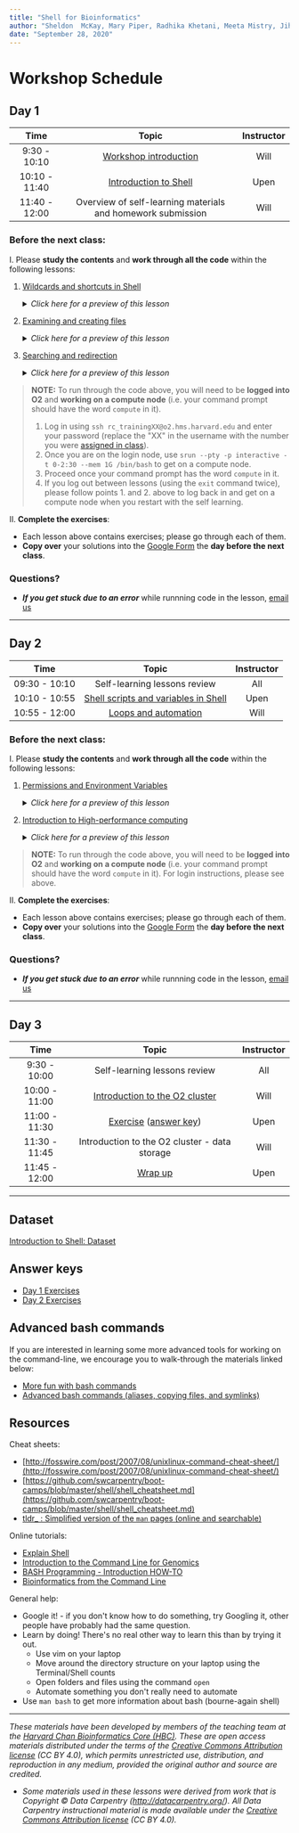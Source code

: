 ```yaml
---
title: "Shell for Bioinformatics"
author: "Sheldon  McKay, Mary Piper, Radhika Khetani, Meeta Mistry, Jihe Liu"
date: "September 28, 2020"
---
```


# Workshop Schedule

## Day 1

| Time |  Topic  | Instructor |
|:-----------:|:----------:|:--------:|
| 9:30 - 10:10 | [Workshop introduction](../lectures/workshop_intro_slides.pdf) | Will |
| 10:10 - 11:40 | [Introduction to Shell](../lessons/01_the_filesystem.md) | Upen |
| 11:40 - 12:00 | Overview of self-learning materials and homework submission | Will |

### Before the next class:

I. Please **study the contents** and **work through all the code** within the following lessons:

  1. [Wildcards and shortcuts in Shell](../lessons/02_wildcards_shortcuts.md)
      <details>
       <summary><i>Click here for a preview of this lesson</i></summary>
         <br>Perhaps you are interested in only listing the files that have a <code>.txt</code> extension or you want to navigate to your home directory quickly. There are many shortcuts in Shell that will help you do these types of tasks. <br><br>This lesson will cover:<br>
             - Utilizing wildcards for selecting multiple files<br>
             - Implementing shortcuts for moving around the Shell quickly<br><br>
        </details>
        
  2. [Examining and creating files](../lessons/03_working_with_files.md)
      <details>
       <summary><i>Click here for a preview of this lesson</i></summary>
         <br>Now that you can navigate around the Shell environment, you are likely interested to know how to view and edit your files.<br><br>This lesson will cover:<br>
             - Viewing your files<br>
             - Editing your files using <code>vim</code><br><br>
        </details>
        
  3. [Searching and redirection](../lessons/04_searching_files.md)
      <details>
       <summary><i>Click here for a preview of this lesson</i></summary>
         <br>You will encounter large files that need a search function to find the information you are looking for. You might also be interested in writing the output of that search to a file or use it as the input to another function.<br><br>This lesson will cover:<br>
             - Searching files using <code>grep</code><br>
             - Writing the output of a command to a file<br>
             - Redirecting the output of a command to an additional command<br><br>
        </details>

> **NOTE:** To run through the code above, you will need to be **logged into O2** and **working on a compute node** (i.e. your command prompt should have the word `compute` in it).
> 1. Log in using `ssh rc_trainingXX@o2.hms.harvard.edu` and enter your password (replace the "XX" in the username with the number you were [assigned in class](https://docs.google.com/spreadsheets/d/1kBlYowhjjHJC9ZovmbBULmbqozKpprM17vZ2wPlhNg0/edit?usp=sharing)). 
> 2. Once you are on the login node, use `srun --pty -p interactive -t 0-2:30 --mem 1G /bin/bash` to get on a compute node.
> 3. Proceed once your command prompt has the word `compute` in it.
> 4. If you log out between lessons (using the `exit` command twice), please follow points 1. and 2. above to log back in and get on a compute node when you restart with the self learning.

II. **Complete the exercises**:
   * Each lesson above contains exercises; please go through each of them.
   * **Copy over** your solutions into the [Google Form](https://docs.google.com/forms/d/e/1FAIpQLSdrIjkOw6-vNmgDMlKQml49yFFEBKX1Z63dmSUyp_49-xeMCQ/viewform?usp=sf_link) the **day before the next class**.

### Questions?
* ***If you get stuck due to an error*** while runnning code in the lesson, [email us](mailto:hbctraining@hsph.harvard.edu) 

***

## Day 2

| Time |  Topic  | Instructor |
|:-----------:|:----------:|:--------:|
| 09:30 - 10:10 | Self-learning lessons review | All |
| 10:10 - 10:55 | [Shell scripts and variables in Shell](../lessons/05_shell-scripts_variable.md)| Upen |
| 10:55 - 12:00 | [Loops and automation](../lessons/06_loops_and_automation.md) | Will |


### Before the next class:

I. Please **study the contents** and **work through all the code** within the following lessons:

1. [Permissions and Environment Variables](../lessons/07_permissions_and_environment_variables.md)

      <details>
       <summary><i>Click here for a preview of this lesson</i></summary>
         <br>When using a multi-user system like the O2 cluster, you may want to limit access to your work. Permissions exist to clearly delineate who has the ability to read, write and execute your files.<br><br>
         Also, when working in a UNIX system, there are a core set of default variables that control the behavior of your command-line. One of the most important of these is the $PATH variable, which tells the system where to look for commands that you give it. <br><br>This lesson will cover:<br>
             - Interpreting and modifying existing permissions<br>
             - Querying environmental variables<br>
             - Reading and appending to the $PATH variable<br><br>
        </details>

2. [Introduction to High-performance computing](../lessons/08_HPC_intro_and_terms.md)

      <details>
       <summary><i>Click here for a preview of this lesson</i></summary>
         <br>Now that you had a chance to explore the O2 cluster, let's focus on the components of this system, how it is different than your personal computer and the advantages that it offers in terms of parallelization. <br><br>This lesson will cover:<br>
             - Differentiating a high-performance computing cluster like O2 from your personal computer<br>
             - Discuss the large parallelization advantage that O2 has over a personal computer<br><br>
        </details>

> **NOTE:** To run through the code above, you will need to be **logged into O2** and **working on a compute node** (i.e. your command prompt should have the word `compute` in it). For login instructions, please see above.

II. **Complete the exercises**:
   * Each lesson above contains exercises; please go through each of them.
   * **Copy over** your solutions into the [Google Form](https://docs.google.com/forms/d/e/1FAIpQLScvw7yahfXZSB1jJZsGNLIzTf2Ip7JWj9G5Eh6_ycMuUYK-Kw/viewform?usp=sf_link) the **day before the next class**.
   
### Questions?
* ***If you get stuck due to an error*** while runnning code in the lesson, [email us](mailto:hbctraining@hsph.harvard.edu) 

***

## Day 3

| Time |  Topic  | Instructor |
|:-----------:|:----------:|:--------:|
| 9:30 - 10:00 | Self-learning lessons review | All |
| 10:00 - 11:00 | [Introduction to the O2 cluster](../lectures/HPC_intro_O2_May2024_kmk34_edits.pdf) | Will |
| 11:00 - 11:30 | [Exercise](../activities/sbatch_exercise.md) ([answer key](https://raw.githubusercontent.com/hbctraining/Intro-to-shell-flipped/master/activities/sbatch_exercise_answer.txt))| Upen |
| 11:30 - 11:45 | Introduction to the O2 cluster - data storage| Will |
| 11:45 - 12:00 | [Wrap up](../lectures/workshop_wrapup_slides.pdf) | Upen |

***

## Dataset
[Introduction to Shell: Dataset](https://www.dropbox.com/s/2u4lk3d10yuio0r/unix_lesson.zip?dl=1)

## Answer keys
* [Day 1 Exercises](../homework/Day1_answer_key.txt)
* [Day 2 Exercises](../homework/Day2_answer_key.txt)


## Advanced bash commands
If you are interested in learning some more advanced tools for working on the command-line, we encourage you to walk-through the materials linked below:

* [More fun with bash commands](../lessons/extra_bash_tools.md)
* [Advanced bash commands (aliases, copying files, and symlinks)](https://hbctraining.github.io/Intro-to-rnaseq-hpc-salmon-flipped/lessons/more_bash_cluster.html)

## Resources

Cheat sheets:
* [http://fosswire.com/post/2007/08/unixlinux-command-cheat-sheet/](http://fosswire.com/post/2007/08/unixlinux-command-cheat-sheet/)
* [https://github.com/swcarpentry/boot-camps/blob/master/shell/shell_cheatsheet.md](https://github.com/swcarpentry/boot-camps/blob/master/shell/shell_cheatsheet.md)
* [tldr_ : Simplified version of the `man` pages (online and searchable)](https://tldr.ostera.io/)

Online tutorials:
* [Explain Shell](http://explainshell.com)
* [Introduction to the Command Line for Genomics](https://datacarpentry.org/shell-genomics/)
* [BASH Programming - Introduction HOW-TO](http://tldp.org/HOWTO/Bash-Prog-Intro-HOWTO.html)
* [Bioinformatics from the Command Line](https://medium.com/ngs-sh)

General help:
* Google it! - if you don't know how to do something, try Googling it, other people have probably had the same question.
* Learn by doing! There's no real other way to learn this than by trying it out.
  * Use vim on your laptop
  * Move around the directory structure on your laptop using the Terminal/Shell counts
  * Open folders and files using the command `open`
  * Automate something you don't really need to automate
* Use `man bash` to get more information about bash (bourne-again shell)

***
*These materials have been developed by members of the teaching team at the [Harvard Chan Bioinformatics Core (HBC)](http://bioinformatics.sph.harvard.edu/). These are open access materials distributed under the terms of the [Creative Commons Attribution license](https://creativecommons.org/licenses/by/4.0/) (CC BY 4.0), which permits unrestricted use, distribution, and reproduction in any medium, provided the original author and source are credited.*

* *Some materials used in these lessons were derived from work that is Copyright © Data Carpentry (http://datacarpentry.org/). 
All Data Carpentry instructional material is made available under the [Creative Commons Attribution license](https://creativecommons.org/licenses/by/4.0/) (CC BY 4.0).*
